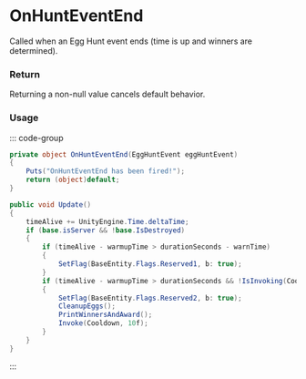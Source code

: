 # OnHuntEventEnd
<Badge type="info" text="Seasonal"/><Badge type="danger" text="Carbon Compatible"/><Badge type="warning" text="Oxide Compatible"/>
Called when an Egg Hunt event ends (time is up and winners are determined).

### Return
Returning a non-null value cancels default behavior.

### Usage
::: code-group
```csharp [Example]
private object OnHuntEventEnd(EggHuntEvent eggHuntEvent)
{
	Puts("OnHuntEventEnd has been fired!");
	return (object)default;
}
```
```csharp [Source — Assembly-CSharp @ EggHuntEvent]
public void Update()
{
	timeAlive += UnityEngine.Time.deltaTime;
	if (base.isServer && !base.IsDestroyed)
	{
		if (timeAlive - warmupTime > durationSeconds - warnTime)
		{
			SetFlag(BaseEntity.Flags.Reserved1, b: true);
		}
		if (timeAlive - warmupTime > durationSeconds && !IsInvoking(Cooldown))
		{
			SetFlag(BaseEntity.Flags.Reserved2, b: true);
			CleanupEggs();
			PrintWinnersAndAward();
			Invoke(Cooldown, 10f);
		}
	}
}

```
:::
